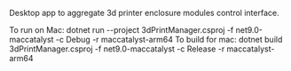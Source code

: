 Desktop app to aggregate 3d printer enclosure modules control interface.

To run on Mac:
dotnet run --project 3dPrintManager.csproj -f net9.0-maccatalyst -c Debug -r maccatalyst-arm64
To build for mac:
dotnet build 3dPrintManager.csproj -f net9.0-maccatalyst -c Release -r maccatalyst-arm64